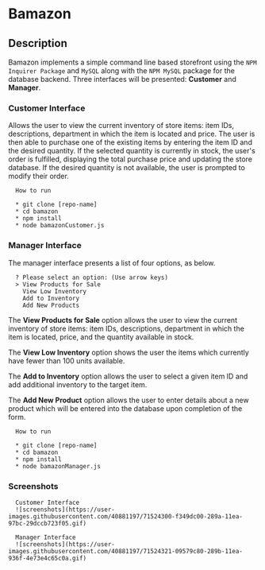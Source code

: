 # Bamazon

## Description

Bamazon implements a simple command line based storefront using the `NPM Inquirer Package` and `MySQL` along with the `NPM MySQL` package for the database backend. Three interfaces will be presented: **Customer** and  **Manager**.

### Customer Interface

Allows the user to view the current inventory of store items: item IDs, descriptions, department in which the item is located and price. The user is then able to purchase one of the existing items by entering the item ID and the desired quantity. If the selected quantity is currently in stock, the user's order is fulfilled, displaying the total purchase price and updating the store database. If the desired quantity is not available, the user is prompted to modify their order.

      How to run
      
      * git clone [repo-name]
      * cd bamazon 
      * npm install
      * node bamazonCustomer.js

### Manager Interface

The manager interface presents a list of four options, as below. 

      ? Please select an option: (Use arrow keys)
      > View Products for Sale
        View Low Inventory
        Add to Inventory 
        Add New Products
 
The **View Products for Sale** option allows the user to view the current inventory of store items: item IDs, descriptions, department in which the item is located, price, and the quantity available in stock. 

The **View Low Inventory** option shows the user the items which currently have fewer than 100 units available.

The **Add to Inventory** option allows the user to select a given item ID and add additional inventory to the target item.

The **Add New Product** option allows the user to enter details about a new product which will be entered into the database upon completion of the form.

      How to run
      
      * git clone [repo-name]
      * cd bamazon
      * npm install
      * node bamazonManager.js
      
### Screenshots

      Customer Interface
      ![screenshots](https://user-images.githubusercontent.com/40881197/71524300-f349dc00-289a-11ea-97bc-29dccb723f05.gif)

      Manager Interface
      ![screenshots](https://user-images.githubusercontent.com/40881197/71524321-09579c80-289b-11ea-936f-4e73e4c65c0a.gif)
